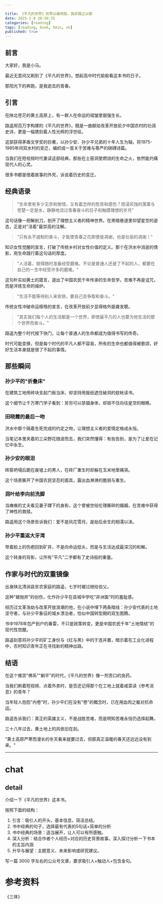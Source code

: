 ```yaml
---

title: 《平凡的世界》世界以痛吻我，我却报之以歌
date: 2025-2-9 20:56:35 
categories: [reading]
tags: [reading, book, 5min, sh]
published: true
---
```




## 前言

大家好，我是小马。

最近无意间又刷到了《平凡的世界》，想起高中时代偷偷看这本书的日子。

那阳光下的奔跑，是我逝去的青春。

## 引言

在陕北苍茫的黄土高原上，有一群人在命运的褶皱里倔强生长。

路遥用百万字构建的《平凡的世界》，既是一曲献给改革开放前夕中国农村的壮阔史诗，更是一幅镌刻着人性光辉的浮世绘。

这部获得茅盾文学奖的巨著，以孙少安、孙少平兄弟的十年人生为轴，将1975-1985年间双水村的变迁，编织成一首关于苦难与尊严的磅礴诗篇。

当我们在短视频时代重读这部经典，那些在土窑洞里燃烧的生命之火，依然能灼痛现代人的心灵。

很多书都是借着故事的外壳，诉说着历史的变迁。

## 经典语录

> "生命里有多少无奈和惋惜，又有着怎样的愁苦和感伤？雨浸风蚀的落寞与苍楚一定是水，静静地流过青春奋斗的日子和触摸理想的岁月"  

这句话像一把解剖刀，剖开了理想主义者的精神世界。在黑暗巷道里仰望星空的姿态，正是对"活着"最崇高的注解。

> "只有永不遏制的奋斗，才能使青春之花即便是凋谢，也是壮丽的凋谢！"  

知识女性觉醒的宣言，打破了传统乡村对女性价值的定义。那个在洪水中消逝的倩影，用生命践行着这句话的厚度。

> "人活着，就得随时准备经受磨难。不论是普通人还是了不起的人，都要在自己的一生中经受许多的磨难。"  

这句朴实如黄土的箴言，道出了中国农民千年传承的生命哲学。苦难不再是诅咒，而是淬炼生命的熔炉。

> "生活不能等待别人来安排，要自己去争取和奋斗。"  

传统女性冲破命运桎梏的宣言，在改革开放前夕显得格外振聋发聩。

> "其实我们每个人的生活都是一个世界，即使最平凡的人也要为他生活的那个世界而奋斗。"  

路遥为整个时代按下快门，让每个普通人的生命都成为值得书写的传奇。

时代可能变换，但是每个时代的平凡人都不容易，所有的生命也都值得被歌颂，好好生活本身就是很了不起的事情。

## 那些瞬间

### 孙少平的"折叠床"  

在建筑工地用砖块支起门板当床，却坚持用报纸遮住破洞的蚊帐读书。

这个细节让千万寒门学子看到：贫穷可以禁锢身体，却锁不住向往星空的眼睛。

### 田晓霞的最后一吻  

洪水中那个隔着生死完成的约定之吻，让理想主义者的爱情定格成永恒。

当笔记本里夹着的三朵野花随波而去，我们突然懂得：有些告别，是为了让爱在记忆中永生。

### 孙少安的眼泪  

砖窑坍塌后跪在废墟上的男人，在砖厂重生时却躲在玉米地里痛哭。

这个场景撕开了中国农民坚忍的面具，露出血淋淋的脆弱与重生。

### 润叶给李向前洗脚  

当瘫痪的丈夫看见妻子蹲下的身影，这个曾被世俗伦理撕碎的婚姻，在苦难中获得了神性的救赎。

路遥用这个场景告诉我们：爱不是风花雪月，是劫后余生的相濡以沫。

### 孙少平重返大牙湾  

带着脸上的伤疤回到矿井，不是向命运低头，而是与生活达成最深沉的和解。

这个转身的背影，让所有"平凡"二字都有了史诗般的重量。

## 作家与时代的双重镜像

出身陕北清涧县贫农家庭的路遥，七岁时被过继给伯父。

这种"被抛弃"的创伤，化作孙少平在县城中学吃"非洲面"时的羞耻感。

经历过文革浩劫与改革开放浪潮的他，在小说中埋下两条暗线：孙少安代表的土地坚守者，与孙少平象征的城乡漂泊者，恰似中国转型期的双生图腾。

书中1978年包产到户的春雷，不只是政策转变，更是中国农民千年"土地情结"的现代性觉醒。

路遥刻意将孙少平的矿工身份与《红与黑》中的于连并置，暗示着在工业化进程中，农村知识青年正在寻找新的精神出路。

## 结语

在这个推崇"佛系""躺平"的时代，《平凡的世界》像一剂苦口的良药。

当我们刷着短视频、点着外卖时，是否还记得那个在工地上就着咸菜读《参考消息》的青年？

当年轻人抱怨"内卷"时，孙少平们在没有"卷"的概念时，已在用血肉之躯对抗命运。

路遥告诉我们：真正的英雄主义，不是战胜苦难，而是明知苦难永恒仍选择起舞。

三十八年过去，黄土地上的风依旧在刮。

"黄土高原严寒而漫长的冬天看来就要过去，但那真正温暖的春天还远远没有到来。"  

---------------------------------------------------------------

# chat

## detail

介绍一下《平凡的世界》这本书。

按照下面的结构：

1. 引言：吸引人的开头，基本信息，简洁总结。
2. 书中经典的句子，选择最有代表的5句话+简单的分析
3. 书中经典的场景：适当展开，让人可以有所感触。
4. 深入分析：结合作者个人经历+对应的历史背景故事。深入探讨分析一下书本的主旨内涵
5. 升华与展望：主题意义、未来影响或研究建议。

写一篇 3000 字左右的公众号文章，要求吸引人+触动人+包含金句。


# 参考资料

 《三体》

